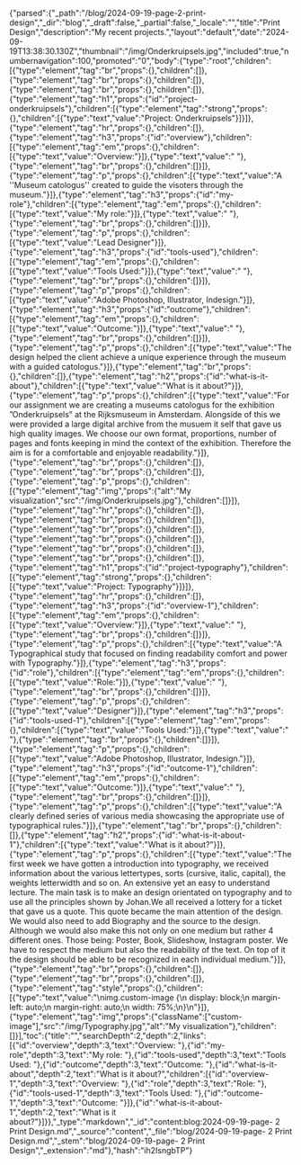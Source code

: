 {"parsed":{"_path":"/blog/2024-09-19-page-2-print-design","_dir":"blog","_draft":false,"_partial":false,"_locale":"","title":"Print Design","description":"My recent projects.","layout":"default","date":"2024-09-19T13:38:30.130Z","thumbnail":"/img/Onderkruipsels.jpg","included":true,"numbernavigation":100,"promoted":"0","body":{"type":"root","children":[{"type":"element","tag":"br","props":{},"children":[]},{"type":"element","tag":"br","props":{},"children":[]},{"type":"element","tag":"br","props":{},"children":[]},{"type":"element","tag":"h1","props":{"id":"project-onderkruipsels"},"children":[{"type":"element","tag":"strong","props":{},"children":[{"type":"text","value":"Project: Onderkruipsels"}]}]},{"type":"element","tag":"hr","props":{},"children":[]},{"type":"element","tag":"h3","props":{"id":"overview"},"children":[{"type":"element","tag":"em","props":{},"children":[{"type":"text","value":"Overview:"}]},{"type":"text","value":" "},{"type":"element","tag":"br","props":{},"children":[]}]},{"type":"element","tag":"p","props":{},"children":[{"type":"text","value":"A ''Museum catologus'' created to guide the visoters through the museum."}]},{"type":"element","tag":"h3","props":{"id":"my-role"},"children":[{"type":"element","tag":"em","props":{},"children":[{"type":"text","value":"My role:"}]},{"type":"text","value":" "},{"type":"element","tag":"br","props":{},"children":[]}]},{"type":"element","tag":"p","props":{},"children":[{"type":"text","value":"Lead Designer"}]},{"type":"element","tag":"h3","props":{"id":"tools-used"},"children":[{"type":"element","tag":"em","props":{},"children":[{"type":"text","value":"Tools Used:"}]},{"type":"text","value":" "},{"type":"element","tag":"br","props":{},"children":[]}]},{"type":"element","tag":"p","props":{},"children":[{"type":"text","value":"Adobe Photoshop, Illustrator, Indesign."}]},{"type":"element","tag":"h3","props":{"id":"outcome"},"children":[{"type":"element","tag":"em","props":{},"children":[{"type":"text","value":"Outcome:"}]},{"type":"text","value":" "},{"type":"element","tag":"br","props":{},"children":[]}]},{"type":"element","tag":"p","props":{},"children":[{"type":"text","value":"The design helped the client achieve a unique experience through the museum with a guided catologus."}]},{"type":"element","tag":"br","props":{},"children":[]},{"type":"element","tag":"h2","props":{"id":"what-is-it-about"},"children":[{"type":"text","value":"What is it about?"}]},{"type":"element","tag":"p","props":{},"children":[{"type":"text","value":"For our assignment we are creating a museums catologus for the exhibition ”Onderkruipsels” at the Rijksmuseum in Amsterdam. Alongside of this we were provided a large digital archive from the musuem it self that gave us high quality images. We choose our own format, proportions, number of pages and fonts keeping in mind the context of the exhibition. Therefore the aim is for a comfortable and enjoyable readability."}]},{"type":"element","tag":"br","props":{},"children":[]},{"type":"element","tag":"br","props":{},"children":[]},{"type":"element","tag":"p","props":{},"children":[{"type":"element","tag":"img","props":{"alt":"My visualization","src":"/img/Onderkruipsels.jpg"},"children":[]}]},{"type":"element","tag":"hr","props":{},"children":[]},{"type":"element","tag":"br","props":{},"children":[]},{"type":"element","tag":"br","props":{},"children":[]},{"type":"element","tag":"br","props":{},"children":[]},{"type":"element","tag":"br","props":{},"children":[]},{"type":"element","tag":"br","props":{},"children":[]},{"type":"element","tag":"h1","props":{"id":"project-typography"},"children":[{"type":"element","tag":"strong","props":{},"children":[{"type":"text","value":"Project: Typography"}]}]},{"type":"element","tag":"hr","props":{},"children":[]},{"type":"element","tag":"h3","props":{"id":"overview-1"},"children":[{"type":"element","tag":"em","props":{},"children":[{"type":"text","value":"Overview:"}]},{"type":"text","value":" "},{"type":"element","tag":"br","props":{},"children":[]}]},{"type":"element","tag":"p","props":{},"children":[{"type":"text","value":"A Typographical study that focused on finding readability comfort and power with Typography."}]},{"type":"element","tag":"h3","props":{"id":"role"},"children":[{"type":"element","tag":"em","props":{},"children":[{"type":"text","value":"Role:"}]},{"type":"text","value":" "},{"type":"element","tag":"br","props":{},"children":[]}]},{"type":"element","tag":"p","props":{},"children":[{"type":"text","value":"Designer"}]},{"type":"element","tag":"h3","props":{"id":"tools-used-1"},"children":[{"type":"element","tag":"em","props":{},"children":[{"type":"text","value":"Tools Used:"}]},{"type":"text","value":" "},{"type":"element","tag":"br","props":{},"children":[]}]},{"type":"element","tag":"p","props":{},"children":[{"type":"text","value":"Adobe Photoshop, Illustrator, Indesign."}]},{"type":"element","tag":"h3","props":{"id":"outcome-1"},"children":[{"type":"element","tag":"em","props":{},"children":[{"type":"text","value":"Outcome:"}]},{"type":"text","value":" "},{"type":"element","tag":"br","props":{},"children":[]}]},{"type":"element","tag":"p","props":{},"children":[{"type":"text","value":"A clearly defined series of various media showcasing the appropriate use of typographical rules."}]},{"type":"element","tag":"br","props":{},"children":[]},{"type":"element","tag":"h2","props":{"id":"what-is-it-about-1"},"children":[{"type":"text","value":"What is it about?"}]},{"type":"element","tag":"p","props":{},"children":[{"type":"text","value":"The first week we have gotten a introduction into typography, we received information about the various lettertypes, sorts (cursive, italic, capital), the weights letterwidth and so on. An extensive yet an easy to understand lecture. The main task is to make an design orientated on typography and to use all the principles shown by Johan.We all received a lottery for a ticket that gave us a quote. This quote became the main attention of the design. We would also need to add Biography and the source to the design. Although we would also make this not only on one medium but rather 4 different ones. Those being: Poster, Book, Slideshow, Instagram poster. We have to respect the medium but also the readability of the text. On top of it the design should be able to be recognized in each individual medium."}]},{"type":"element","tag":"br","props":{},"children":[]},{"type":"element","tag":"br","props":{},"children":[]},{"type":"element","tag":"style","props":{},"children":[{"type":"text","value":"\nimg.custom-image {\n  display: block;\n  margin-left: auto;\n  margin-right: auto;\n  width: 75%;\n}\n"}]},{"type":"element","tag":"img","props":{"className":["custom-image"],"src":"/img/Typography.jpg","alt":"My visualization"},"children":[]}],"toc":{"title":"","searchDepth":2,"depth":2,"links":[{"id":"overview","depth":3,"text":"Overview: "},{"id":"my-role","depth":3,"text":"My role: "},{"id":"tools-used","depth":3,"text":"Tools Used: "},{"id":"outcome","depth":3,"text":"Outcome: "},{"id":"what-is-it-about","depth":2,"text":"What is it about?","children":[{"id":"overview-1","depth":3,"text":"Overview: "},{"id":"role","depth":3,"text":"Role: "},{"id":"tools-used-1","depth":3,"text":"Tools Used: "},{"id":"outcome-1","depth":3,"text":"Outcome: "}]},{"id":"what-is-it-about-1","depth":2,"text":"What is it about?"}]}},"_type":"markdown","_id":"content:blog:2024-09-19-page- 2 Print Design.md","_source":"content","_file":"blog/2024-09-19-page- 2 Print Design.md","_stem":"blog/2024-09-19-page- 2 Print Design","_extension":"md"},"hash":"ih2IsngbTP"}